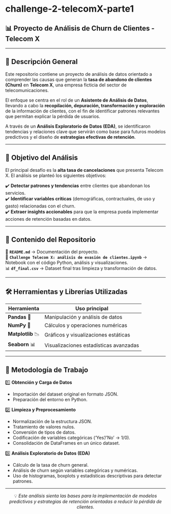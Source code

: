 # challenge-2-telecomX-parte1
## 📊 Proyecto de Análisis de Churn de Clientes - Telecom X</h1>

---

## 📝 Descripción General  

Este repositorio contiene un proyecto de análisis de datos orientado a comprender las causas que generan la **tasa de abandono de clientes (Churn)** en **Telecom X**, una empresa ficticia del sector de telecomunicaciones.  

El enfoque se centra en el rol de un **Asistente de Análisis de Datos**, llevando a cabo la **recopilación, depuración, transformación y exploración** de la información de clientes, con el fin de identificar patrones relevantes que permitan explicar la pérdida de usuarios.  

A través de un **Análisis Exploratorio de Datos (EDA)**, se identificaron tendencias y relaciones clave que servirán como base para futuros modelos predictivos y el diseño de **estrategias efectivas de retención**.  

---

## 🎯 Objetivo del Análisis  

El principal desafío es la **alta tasa de cancelaciones** que presenta Telecom X. El análisis se planteó los siguientes objetivos:  

✔️ **Detectar patrones y tendencias** entre clientes que abandonan los servicios.  
✔️ **Identificar variables críticas** (demográficas, contractuales, de uso y gasto) relacionadas con el churn.  
✔️ **Extraer insights accionables** para que la empresa pueda implementar acciones de retención basadas en datos.  

---

## 📂 Contenido del Repositorio  

📄 **`README.md`** → Documentación del proyecto.  
📓 **`Challenge Telecom X: análisis de evasión de clientes.ipynb`** → Notebook con el código Python, análisis y visualizaciones.  
📊 **`df_final.csv`** → Dataset final tras limpieza y transformación de datos.  

---

## 🛠️ Herramientas y Librerías Utilizadas  

| Herramienta | Uso principal |
|-------------|--------------|
| **Pandas** 🐼 | Manipulación y análisis de datos |
| **NumPy** 🔢 | Cálculos y operaciones numéricas |
| **Matplotlib** 📉 | Gráficos y visualizaciones estáticas |
| **Seaborn** 📊 | Visualizaciones estadísticas avanzadas |

---

## 🚀 Metodología de Trabajo  

1️⃣ **Obtención y Carga de Datos**  
   - Importación del dataset original en formato JSON.  
   - Preparación del entorno en Python.  

2️⃣ **Limpieza y Preprocesamiento**  
   - Normalización de la estructura JSON.  
   - Tratamiento de valores nulos.  
   - Conversión de tipos de datos.  
   - Codificación de variables categóricas (‘Yes’/’No’ → 1/0).  
   - Consolidación de DataFrames en un único dataset.  

3️⃣ **Análisis Exploratorio de Datos (EDA)**  
   - Cálculo de la tasa de churn general.  
   - Análisis de churn según variables categóricas y numéricas.  
   - Uso de histogramas, boxplots y estadísticas descriptivas para detectar patrones.  

---

<p align="center">
  💡 <em>Este análisis sienta las bases para la implementación de modelos predictivos y estrategias de retención orientadas a reducir la pérdida de clientes.</em>
</p>
